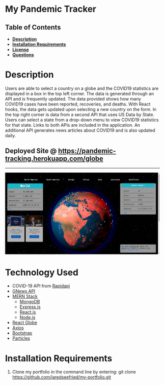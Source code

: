 # My Pandemic Tracker
## Table of Contents

- **[Description](#Description)**
- **[Installation Requirements](#Installation-Requirements)**
- **[License](#License)**
- **[Questions](#Questions)**
# Description
Users are able to select a country on a globe and the COVID19 statistics are displayed in a box in the top left corner. The data is generated through an API and is frequently updated. The data provided shows how many COVID19 cases have been reported, recoveries, and deaths. With React hooks, the data gets updated upon selecting a new country on the form. In the top right corner is data from a second API that uses US Data by State. Users can select a state from a drop-down menu to view COVID19 statistics for that state. Links to both APIs are included in the application. An additional API generates news articles about COVID19 and is also updated daily. 

## Deployed Site @ https://pandemic-tracking.herokuapp.com/globe 
---
![Image of the main page](./client/src/images/pandemic-tracker.jpg)

# Technology Used
* COVID-19 API from [Rapidapi](https://rapidapi.com/collection/coronavirus-covid-19)
* [GNews API](https://gnews.io/)
* [MERN Stack](https://www.mongodb.com/mern-stack)
   * [MongoDB](https://www.mongodb.com/)
   * [Express.js](https://expressjs.com/)
   * [React.js](https://reactjs.org/)
   * [Node.js](https://nodejs.org/en/)
* [React Globe](https://react-globe.netlify.app/)
* [Axios](https://www.npmjs.com/package/axios)
* [Bootstrap](https://getbootstrap.com/)
* [Particles](https://vincentgarreau.com/particles.js/)

# Installation Requirements 

1. Clone my portfolio in the command line by entering: git clone https://github.com/jaredseefried/my-portfolio.git
